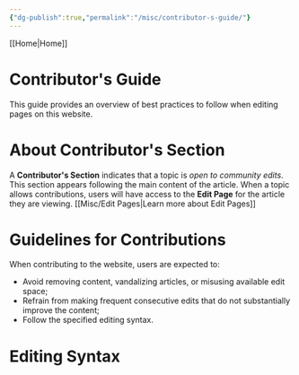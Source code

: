 ```yaml
---
{"dg-publish":true,"permalink":"/misc/contributor-s-guide/"}
---
```


[[Home\|Home]]

# Contributor's Guide
This guide provides an overview of best practices to follow when editing pages on this website.

# About Contributor's Section

A **Contributor's Section** indicates that a topic is *open to community edits*. This section appears following the main content of the article. When a topic allows contributions, users will have access to the **Edit Page** for the article they are viewing. [[Misc/Edit Pages\|Learn more about Edit Pages]]

# Guidelines for Contributions
When contributing to the website, users are expected to:
- Avoid removing content, vandalizing articles, or misusing available edit space;
- Refrain from making frequent consecutive edits that do not substantially improve the content;
- Follow the specified editing syntax.

# Editing Syntax
